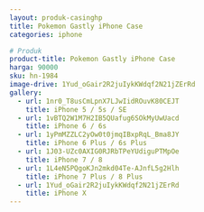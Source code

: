 ```yaml
---
layout: produk-casinghp
title: Pokemon Gastly iPhone Case
categories: iphone

# Produk
product-title: Pokemon Gastly iPhone Case
harga: 90000
sku: hn-1984
image-drive: 1Yud_oGair2R2juIykKWdqf2N21jZErRd
gallery:
  - url: 1nr0_T8usCmLpnX7LJwIidROuvK80CEJT
    title: iPhone 5 / 5s / SE
  - url: 1vBTQ2W1M7H2IB5QUafug6SOkMyUwUacd
    title: iPhone 6 / 6s
  - url: 1yPmMZZLC2yOw0t0jmqIBxpRqL_Bma8JY
    title: iPhone 6 Plus / 6s Plus
  - url: 1J03-UZc0AXIG0RJRbTPeYUdiguPTMpOe
    title: iPhone 7 / 8
  - url: 1L4eN5PQgoKJn2mkd04Te-AJnfL5g2Hlh
    title: iPhone 7 Plus / 8 Plus
  - url: 1Yud_oGair2R2juIykKWdqf2N21jZErRd
    title: iPhone X
---
```


